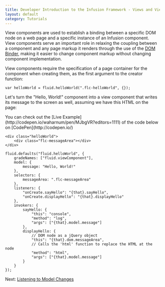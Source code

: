 ```yaml
---
title: Developer Introduction to the Infusion Framework - Views and View Components
layout: default
category: Tutorials
---
```


View components are used to establish a binding between a specific DOM node on a web page and a specific instance of an Infusion component. View components serve an important role in relaxing the coupling between a component and any page markup it renders through the use of the [DOM Binder](/infusion/development/DOMBinder.md), making it easier to change component markup without changing component implementation.

View components require the specification of a page container for the component when creating them, as the first argument to the creator function:

`var helloWorld = fluid.helloWorld(".flc-helloWorld", {});`

Let's turn the "Hello, World!" component into a view component that writes its message to the screen as well, assuming we have this HTML on the page:

<div class="infusion-docs-note">You can check out the [Live Example](http://codepen.io/waharnum/pen/MJbgVR?editors=1111) of the code below on [CodePen](http://codepen.io/)</div>

```
<div class="helloWorld">
    <div class="flc-messageArea"></div>
</div>
```

```
fluid.defaults("fluid.helloWorld", {
    gradeNames: ["fluid.viewComponent"],
    model: {
        message: "Hello, World!"
    },
    selectors: {
        messageArea: ".flc-messageArea"
    },
    listeners: {
        "onCreate.sayHello": "{that}.sayHello",
        "onCreate.displayHello": "{that}.displayHello"
    },
    invokers: {
        sayHello: {
            "this": "console",
            "method": "log",
            "args": ["{that}.model.message"]
        },
        displayHello: {
            // DOM node as a jQuery object
            "this": "{that}.dom.messageArea",
            // Calls the 'html' function to replace the HTML at the node
            "method": "html",
            "args": ["{that}.model.message"]
        }
    }
});
```

Next: [Listening to Model Changes](/tutorial-developerIntroduction/DeveloperIntroductionToInfusionFramework-ListeningToModelChanges.html) 
